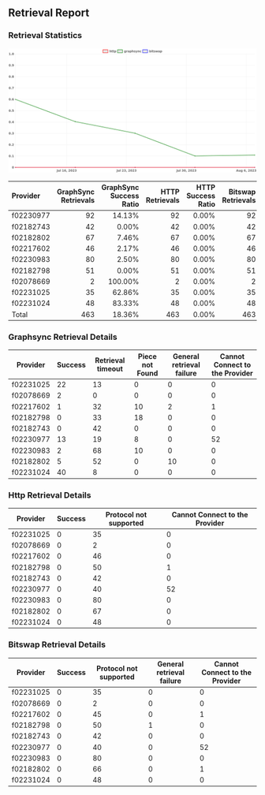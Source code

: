 ## Retrieval Report
### Retrieval Statistics
<img src="https://raw.githubusercontent.com/data-preservation-programs/filplus-checker-assets/main/filecoin-project/filecoin-plus-large-datasets/issues/1318/1691563210216.png"/>

| Provider  | GraphSync Retrievals | GraphSync Success Ratio | HTTP Retrievals | HTTP Success Ratio | Bitswap Retrievals | Bitswap Success Ratio |
| :-------- | -------------------: | ----------------------: | --------------: | -----------------: | -----------------: | --------------------: |
| f02230977 |                   92 |                  14.13% |              92 |              0.00% |                 92 |                 0.00% |
| f02182743 |                   42 |                   0.00% |              42 |              0.00% |                 42 |                 0.00% |
| f02182802 |                   67 |                   7.46% |              67 |              0.00% |                 67 |                 0.00% |
| f02217602 |                   46 |                   2.17% |              46 |              0.00% |                 46 |                 0.00% |
| f02230983 |                   80 |                   2.50% |              80 |              0.00% |                 80 |                 0.00% |
| f02182798 |                   51 |                   0.00% |              51 |              0.00% |                 51 |                 0.00% |
| f02078669 |                    2 |                 100.00% |               2 |              0.00% |                  2 |                 0.00% |
| f02231025 |                   35 |                  62.86% |              35 |              0.00% |                 35 |                 0.00% |
| f02231024 |                   48 |                  83.33% |              48 |              0.00% |                 48 |                 0.00% |
| Total     |                  463 |                  18.36% |             463 |              0.00% |                463 |                 0.00% |

### Graphsync Retrieval Details
| Provider  | Success | Retrieval timeout | Piece not Found | General retrieval failure | Cannot Connect to the Provider |
| --------- | ------- | ----------------- | --------------- | ------------------------- | ------------------------------ |
| f02231025 | 22      | 13                | 0               | 0                         | 0                              |
| f02078669 | 2       | 0                 | 0               | 0                         | 0                              |
| f02217602 | 1       | 32                | 10              | 2                         | 1                              |
| f02182798 | 0       | 33                | 18              | 0                         | 0                              |
| f02182743 | 0       | 42                | 0               | 0                         | 0                              |
| f02230977 | 13      | 19                | 8               | 0                         | 52                             |
| f02230983 | 2       | 68                | 10              | 0                         | 0                              |
| f02182802 | 5       | 52                | 0               | 10                        | 0                              |
| f02231024 | 40      | 8                 | 0               | 0                         | 0                              |

### Http Retrieval Details
| Provider  | Success | Protocol not supported | Cannot Connect to the Provider |
| --------- | ------- | ---------------------- | ------------------------------ |
| f02231025 | 0       | 35                     | 0                              |
| f02078669 | 0       | 2                      | 0                              |
| f02217602 | 0       | 46                     | 0                              |
| f02182798 | 0       | 50                     | 1                              |
| f02182743 | 0       | 42                     | 0                              |
| f02230977 | 0       | 40                     | 52                             |
| f02230983 | 0       | 80                     | 0                              |
| f02182802 | 0       | 67                     | 0                              |
| f02231024 | 0       | 48                     | 0                              |

### Bitswap Retrieval Details
| Provider  | Success | Protocol not supported | General retrieval failure | Cannot Connect to the Provider |
| --------- | ------- | ---------------------- | ------------------------- | ------------------------------ |
| f02231025 | 0       | 35                     | 0                         | 0                              |
| f02078669 | 0       | 2                      | 0                         | 0                              |
| f02217602 | 0       | 45                     | 0                         | 1                              |
| f02182798 | 0       | 50                     | 1                         | 0                              |
| f02182743 | 0       | 42                     | 0                         | 0                              |
| f02230977 | 0       | 40                     | 0                         | 52                             |
| f02230983 | 0       | 80                     | 0                         | 0                              |
| f02182802 | 0       | 66                     | 0                         | 1                              |
| f02231024 | 0       | 48                     | 0                         | 0                              |
